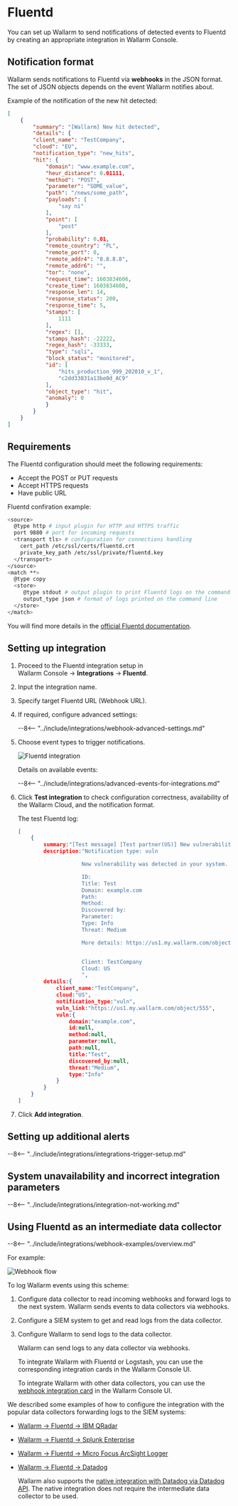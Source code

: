 # Fluentd

You can set up Wallarm to send notifications of detected events to Fluentd by creating an appropriate integration in Wallarm Console.

## Notification format

Wallarm sends notifications to Fluentd via **webhooks** in the JSON format. The set of JSON objects depends on the event Wallarm notifies about.

Example of the notification of the new hit detected:

```json
[
    {
        "summary": "[Wallarm] New hit detected",
        "details": {
        "client_name": "TestCompany",
        "cloud": "EU",
        "notification_type": "new_hits",
        "hit": {
            "domain": "www.example.com",
            "heur_distance": 0.01111,
            "method": "POST",
            "parameter": "SOME_value",
            "path": "/news/some_path",
            "payloads": [
                "say ni"
            ],
            "point": [
                "post"
            ],
            "probability": 0.01,
            "remote_country": "PL",
            "remote_port": 0,
            "remote_addr4": "8.8.8.8",
            "remote_addr6": "",
            "tor": "none",
            "request_time": 1603834606,
            "create_time": 1603834608,
            "response_len": 14,
            "response_status": 200,
            "response_time": 5,
            "stamps": [
                1111
            ],
            "regex": [],
            "stamps_hash": -22222,
            "regex_hash": -33333,
            "type": "sqli",
            "block_status": "monitored",
            "id": [
                "hits_production_999_202010_v_1",
                "c2dd33831a13be0d_AC9"
            ],
            "object_type": "hit",
            "anomaly": 0
            }
        }
    }
]
```

## Requirements

The Fluentd configuration should meet the following requirements:

* Accept the POST or PUT requests
* Accept HTTPS requests
* Have public URL

Fluentd confiration example:

```bash linenums="1"
<source>
  @type http # input plugin for HTTP and HTTPS traffic
  port 9880 # port for incoming requests
  <transport tls> # configuration for connections handling
    cert_path /etc/ssl/certs/fluentd.crt
    private_key_path /etc/ssl/private/fluentd.key
  </transport>
</source>
<match **>
  @type copy
  <store>
     @type stdout # output plugin to print Fluentd logs on the command line
     output_type json # format of logs printed on the command line
  </store>
</match>
```

You will find more details in the [official Fluentd documentation](https://docs.datadoghq.com/integrations/fluentd).

## Setting up integration

1. Proceed to the Fluentd integration setup in Wallarm Console → **Integrations** → **Fluentd**.
1. Input the integration name.
1. Specify target Fluentd URL (Webhook URL).
1. If required, configure advanced settings:

    --8<-- "../include/integrations/webhook-advanced-settings.md"
1. Choose event types to trigger notifications.

    ![Fluentd integration](../../../images/user-guides/settings/integrations/add-fluentd-integration.png)

    Details on available events:

    --8<-- "../include/integrations/advanced-events-for-integrations.md"

1. Click **Test integration** to check configuration correctness, availability of the Wallarm Cloud, and the notification format.

    The test Fluentd log:

    ```json
    [
        {
            summary:"[Test message] [Test partner(US)] New vulnerability detected",
            description:"Notification type: vuln

                        New vulnerability was detected in your system.

                        ID: 
                        Title: Test
                        Domain: example.com
                        Path: 
                        Method: 
                        Discovered by: 
                        Parameter: 
                        Type: Info
                        Threat: Medium

                        More details: https://us1.my.wallarm.com/object/555


                        Client: TestCompany
                        Cloud: US
                        ",
            details:{
                client_name:"TestCompany",
                cloud:"US",
                notification_type:"vuln",
                vuln_link:"https://us1.my.wallarm.com/object/555",
                vuln:{
                    domain:"example.com",
                    id:null,
                    method:null,
                    parameter:null,
                    path:null,
                    title:"Test",
                    discovered_by:null,
                    threat:"Medium",
                    type:"Info"
                }
            }
        }
    ]
    ```

1. Click **Add integration**.

## Setting up additional alerts

--8<-- "../include/integrations/integrations-trigger-setup.md"

## System unavailability and incorrect integration parameters

--8<-- "../include/integrations/integration-not-working.md"

## Using Fluentd as an intermediate data collector

--8<-- "../include/integrations/webhook-examples/overview.md"

For example:

![Webhook flow](../../../images/user-guides/settings/integrations/webhook-examples/fluentd/qradar-scheme.png)

To log Wallarm events using this scheme:

1. Configure data collector to read incoming webhooks and forward logs to the next system. Wallarm sends events to data collectors via webhooks.
1. Configure a SIEM system to get and read logs from the data collector.
1. Configure Wallarm to send logs to the data collector.

    Wallarm can send logs to any data collector via webhooks.

    To integrate Wallarm with Fluentd or Logstash, you can use the corresponding integration cards in the Wallarm Console UI.

    To integrate Wallarm with other data collectors, you can use the [webhook integration card](webhook.md) in the Wallarm Console UI.

We described some examples of how to configure the integration with the popular data collectors forwarding logs to the SIEM systems:

* [Wallarm → Fluentd → IBM QRadar](webhook-examples/fluentd-qradar.md)
* [Wallarm → Fluentd → Splunk Enterprise](webhook-examples/fluentd-splunk.md)
* [Wallarm → Fluentd → Micro Focus ArcSight Logger](webhook-examples/fluentd-arcsight-logger.md)
* [Wallarm → Fluentd → Datadog](webhook-examples/fluentd-logstash-datadog.md)

    Wallarm also supports the [native integration with Datadog via Datadog API](datadog.md). The native integration does not require the intermediate data collector to be used.
